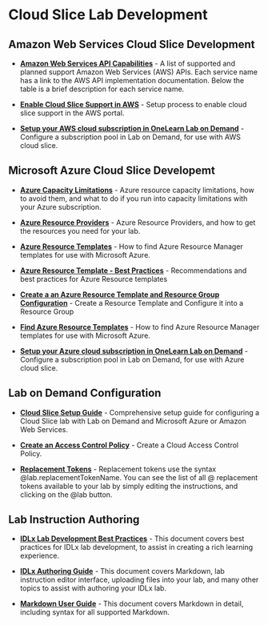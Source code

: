 # Cloud Slice Lab Development

## Amazon Web Services Cloud Slice Development

* [**Amazon Web Services API Capabilities**](/lod/aws-capabilities.md) - A list of supported and planned support Amazon Web Services (AWS) APIs. Each service name has a link to the AWS API implementation documentation. Below the table is a brief description for each service name. 

* [**Enable Cloud Slice Support in AWS**](/guides/cloud-slice/aws/aws-cloud-slice-setup.md) - Setup process to enable cloud slice support in the AWS portal.

* [**Setup your AWS cloud subscription in OneLearn Lab on Demand**](/guides/cloud-slice/aws/aws-setup-cloud-sub-pool-in-lod.md) - Configure a subscription pool in Lab on Demand, for use with AWS cloud slice. 

## Microsoft Azure Cloud Slice Developemt

* [**Azure Capacity Limitations**](../guides/cloud-slice/microsoft-azure/azure-capacity-limitations.md) - Azure resource capacity limitations, how to avoid them, and what to do if you run into capacity limitations with your Azure subscription.

* [**Azure Resource Providers**](../guides/cloud-slice/microsoft-azure/azure-resource-providers.md) - Azure Resource Providers, and how to get the resources you need for your lab.

* [**Azure Resource Templates**](../guides/cloud-slice/microsoft-azure/cloud-slice-find-resource-templates.md) - How to find Azure Resource Manager templates for use with Microsoft Azure.

* [**Azure Resource Template - Best Practices**](../lod/feature-focus/cloud-resource-templates/recommendations-and-best-practices.md) - Recommendations and best practices for Azure Resource templates

* [**Create a an Azure Resource Template and Resource Group Configuration**](/lod/create-a-resource-template-and-configure-it-into-a-resource-group.md) - Create a Resource Template and Configure it into a Resource Group

* [**Find Azure Resource Templates**](/guides/cloud-slice/microsoft-azure/cloud-slice-find-resource-templates.md) - How to find Azure Resource Manager templates for use with Microsoft Azure.

* [**Setup your Azure cloud subscription in OneLearn Lab on Demand**](/guides/cloud-slice/microsoft-azure/azure-setup-cloud-sub-pool-in-lod.md) - Configure a subscription pool in Lab on Demand, for use with Azure cloud slice. 

## Lab on Demand Configuration

* [**Cloud Slice Setup Guide**](/guides/cloud-slice/cloud-slice.md) - Comprehensive setup guide for configuring a Cloud Slice lab with Lab on Demand and Microsoft Azure or Amazon Web Services.

* [**Create an Access Control Policy**](../lod/create-a-restriction-policy.md) - Create a Cloud Access Control Policy.

* [**Replacement Tokens**](../lod/feature-focus/cloud-resource-templates/replacement-tokens.md) - Replacement tokens use the syntax &commat;lab.replacementTokenName. You can see the list of all &commat; replacement tokens available to your lab by simply editing the instructions, and clicking on the &commat;lab button.

## Lab Instruction Authoring

- [**IDLx Lab Development Best Practices**](../lod/idlx-development-best-practices.md) - This document covers best practices for IDLx lab development, to assist in creating a rich learning experience.

- [**IDLx Authoring Guide**](../guides/idl2/idlv2-authoring-guide-and-best-practice.md) - This document covers Markdown, lab instruction editor interface, uploading files into your lab, and many other topics to assist with authoring your IDLx lab.

- [**Markdown User Guide**](../guides/idl2/markdown-user-guide.md) - This document covers Markdown in detail, including syntax for all supported Markdown.
